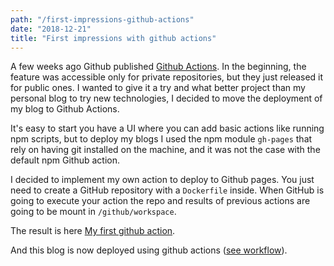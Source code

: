 ```yaml
---
path: "/first-impressions-github-actions"
date: "2018-12-21"
title: "First impressions with github actions"
---
```


A few weeks ago Github published [Github Actions](https://github.com/features/actions). In the beginning, the feature was accessible only for private repositories, but they just released it for public ones. I wanted to give it a try and what better project than my personal blog to try new technologies, I decided to move the deployment of my blog to Github Actions.

It's easy to start you have a UI where you can add basic actions like running npm scripts, but to deploy my blogs I used the npm module `gh-pages` that rely on having git installed on the machine, and it was not the case with the default npm Github action.

I decided to implement my own action to deploy to Github pages. You just need to create a GitHub repository with a `Dockerfile` inside. When GitHub is going to execute your action the repo and results of previous actions are going to be mount in `/github/workspace`.

The result is here [My first github action](https://github.com/nchaulet/github-action-gh-pages).

And this blog is now deployed using github actions ([see workflow](https://github.com/nchaulet/blog/blob/master/.github/main.workflow)).
